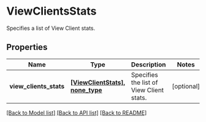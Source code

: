 # ViewClientsStats

Specifies a list of View Client stats.

## Properties
Name | Type | Description | Notes
------------ | ------------- | ------------- | -------------
**view_clients_stats** | [**[ViewClientStats], none_type**](ViewClientStats.md) | Specifies the list of View Client stats. | [optional] 

[[Back to Model list]](../README.md#documentation-for-models) [[Back to API list]](../README.md#documentation-for-api-endpoints) [[Back to README]](../README.md)


